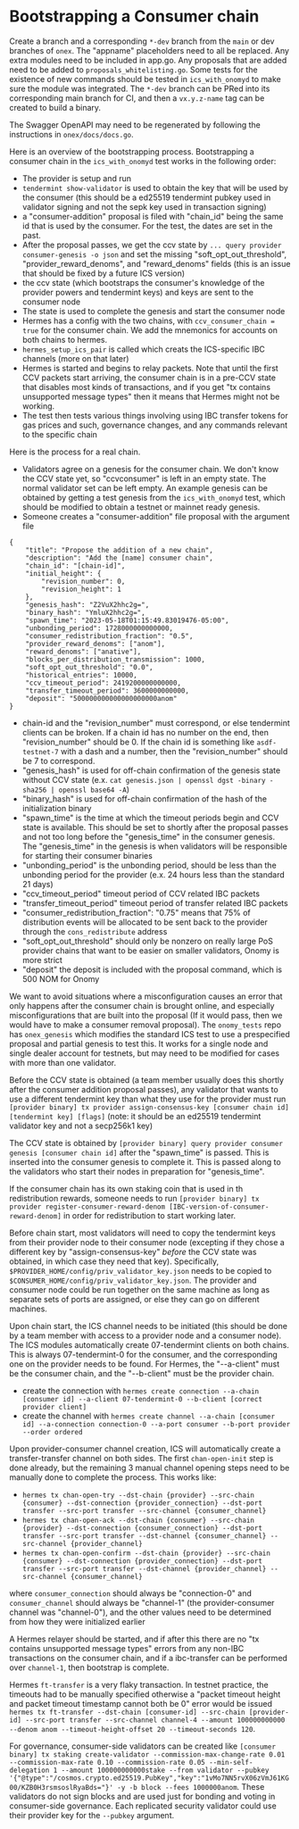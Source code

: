 
# Bootstrapping a Consumer chain

Create a branch and a corresponding `*-dev` branch from the `main` or dev branches of `onex`. The "appname" placeholders need to
all be replaced. Any extra modules need to be included in app.go. Any proposals that are added need
to be added to `proposals_whitelisting.go`. Some tests for the existence of new commands should be
tested in `ics_with_onomyd` to make sure the module was integrated. The `*-dev` branch can be PRed
into its corresponding main branch for CI, and then a `vx.y.z-name` tag can be created to build a
binary.

The Swagger OpenAPI may need to be regenerated by following the instructions in `onex/docs/docs.go`.

Here is an overview of the bootstrapping process.
Bootstrapping a consumer chain in the `ics_with_onomyd` test works in the following order:
- The provider is setup and run
- `tendermint show-validator` is used to obtain the key that will be used by the consumer (this should be a ed25519 tendermint pubkey used in validator signing and not the sepk key used in transaction signing)
- a "consumer-addition" proposal is filed with "chain_id" being the same id that is used by the consumer. For the test, the dates are set in the past.
- After the proposal passes, we get the ccv state by `... query provider consumer-genesis -o json` and set the missing "soft_opt_out_threshold", "provider_reward_denoms", and "reward_denoms" fields (this is an issue that should be fixed by a future ICS version)
- the ccv state (which bootstraps the consumer's knowledge of the provider powers and tendermint keys) and keys are sent to the consumer node
- The state is used to complete the genesis and start the consumer node
- Hermes has a config with the two chains, with `ccv_consumer_chain = true` for the consumer chain. We add the mnemonics for accounts on both chains to hermes.
- `hermes_setup_ics_pair` is called which creats the ICS-specific IBC channels (more on that later)
- Hermes is started and begins to relay packets. Note that until the first CCV packets start arriving, the consumer chain is in a pre-CCV state that disables most kinds of transactions, and if you get "tx contains unsupported message types" then it means that Hermes might not be working.
- The test then tests various things involving using IBC transfer tokens for gas prices and such, governance changes, and any commands relevant to the specific chain

Here is the process for a real chain.
- Validators agree on a genesis for the consumer chain. We don't know the CCV state yet, so "ccvconsumer" is left in an empty state. The normal validator set can be left empty. An example genesis can be obtained by getting a test genesis from the `ics_with_onomyd` test, which should be modified to obtain a testnet or mainnet ready genesis.
- Someone creates a "consumer-addition" file proposal with the argument file
```
{
    "title": "Propose the addition of a new chain",
    "description": "Add the [name] consumer chain",
    "chain_id": "[chain-id]",
    "initial_height": {
        "revision_number": 0,
        "revision_height": 1
    },
    "genesis_hash": "Z2VuX2hhc2g=",
    "binary_hash": "YmluX2hhc2g=",
    "spawn_time": "2023-05-18T01:15:49.83019476-05:00",
    "unbonding_period": 1728000000000000,
    "consumer_redistribution_fraction": "0.5",
    "provider_reward_denoms": ["anom"],
    "reward_denoms": ["anative"],
    "blocks_per_distribution_transmission": 1000,
    "soft_opt_out_threshold": "0.0",
    "historical_entries": 10000,
    "ccv_timeout_period": 2419200000000000,
    "transfer_timeout_period": 3600000000000,
    "deposit": "500000000000000000000anom"
}
```
- chain-id and the "revision_number" must correspond, or else tendermint clients can be broken. If a chain id has no number on the end, then "revision_number" should be 0. If the chain id is something like `asdf-testnet-7` with a dash and a number, then the "revision_number" should be 7 to correspond.
- "genesis_hash" is used for off-chain confirmation of the genesis state without CCV state (e.x. `cat genesis.json | openssl dgst -binary -sha256 | openssl base64 -A`)
- "binary_hash" is used for off-chain confirmation of the hash of the initialization binary
- "spawn_time" is the time at which the timeout periods begin and CCV state is available. This should be set to shortly after the proposal passes and not too long before the "genesis_time" in the consumer genesis. The "genesis_time" in the genesis is when validators will be responsible for starting their consumer binaries
- "unbonding_period" is the unbonding period, should be less than the unbonding period for the provider (e.x. 24 hours less than the standard 21 days)
- "ccv_timeout_period" timeout period of CCV related IBC packets
- "transfer_timeout_period" timeout period of transfer related IBC packets
- "consumer_redistribution_fraction": "0.75" means that 75% of distribution events will be allocated to be sent back to the provider through the `cons_redistribute` address
- "soft_opt_out_threshold" should only be nonzero on really large PoS provider chains that want to be easier on smaller validators, Onomy is more strict
- "deposit" the deposit is included with the proposal command, which is 500 NOM for Onomy

We want to avoid situations where a misconfiguration causes an error that only happens after the consumer chain is brought online, and especially misconfigurations that are built into the proposal (If it would pass, then we would have to make a consumer removal proposal). The `onomy_tests` repo has `onex_genesis` which modifies the standard ICS test to use a prespecified proposal and partial genesis to test this. It works for a single node and single dealer account for testnets, but may need to be modified for cases with more than one validator.

Before the CCV state is obtained (a team member usually does this shortly after the consumer addition proposal passes), any validator that wants to use a different tendermint key than what they use for the provider must run 
`[provider binary] tx provider assign-consensus-key [consumer chain id] [tendermint key] [flags]` (note: it should be an ed25519 tendermint validator key and not a secp256k1 key)

The CCV state is obtained by `[provider binary] query provider consumer genesis [consumer chain id]` after the "spawn_time" is passed. This is inserted into the consumer genesis to complete it. This is passed along to the validators who start their nodes in preparation for "genesis_time".

If the consumer chain has its own staking coin that is used in th redistribution rewards, someone needs to run `[provider binary] tx provider register-consumer-reward-denom [IBC-version-of-consumer-reward-denom]` in order for redistribution to start working later.

Before chain start, most validators will need to copy the tendermint keys from their provider node to their consumer node (excepting if they chose a different key by "assign-consensus-key" _before_ the CCV state was obtained, in which case they need that key). Specifically, `$PROVIDER_HOME/config/priv_validator_key.json` needs to be copied to `$CONSUMER_HOME/config/priv_validator_key.json`. The provider and consumer node could be run together on the same machine as long as separate sets of ports are assigned, or else they can go on different machines.

Upon chain start, the ICS channel needs to be initiated (this should be done by a team member with access to a provider node and a consumer node). The ICS modules automatically create 07-tendermint clients on both chains. This is always 07-tendermint-0 for the consumer, and the corresponding one on the provider needs to be found. For Hermes, the "--a-client" must be the consumer chain, and the "--b-client" must be the provider chain.
- create the connection with `hermes create connection --a-chain [consumer id] --a-client 07-tendermint-0 --b-client [correct provider client]`
- create the channel with `hermes create channel --a-chain [consumer id] --a-connection connection-0 --a-port consumer --b-port provider --order ordered`

Upon provider-consumer channel creation, ICS will automatically create a transfer-transfer channel on both sides. The first `chan-open-init` step is done already, but the remaining 3 manual channel opening steps need to be manually done to complete the process. This works like:

- `hermes tx chan-open-try --dst-chain {provider} --src-chain {consumer} --dst-connection {provider_connection} --dst-port transfer --src-port transfer --src-channel {consumer_channel}`
- `hermes tx chan-open-ack --dst-chain {consumer} --src-chain {provider} --dst-connection {consumer_connection} --dst-port transfer --src-port transfer --dst-channel {consumer_channel} --src-channel {provider_channel}`
- `hermes tx chan-open-confirm --dst-chain {provider} --src-chain {consumer} --dst-connection {provider_connection} --dst-port transfer --src-port transfer --dst-channel {provider_channel} --src-channel {consumer_channel}`

where `consumer_connection` should always be "connection-0" and `consumer_channel` should always be "channel-1" (the provider-consumer channel was "channel-0"), and the other values need to be determined from how they were initialized earlier

A Hermes relayer should be started, and if after this there are no "tx contains unsupported message types" errors from any non-IBC transactions on the consumer chain, and if a ibc-transfer can be performed over `channel-1`, then bootstrap is complete.

Hermes `ft-transfer` is a very flaky transaction. In testnet practice, the timeouts had to be manually specified otherwise a "packet timeout height and packet timeout timestamp cannot both be 0" error would be issued `hermes tx ft-transfer --dst-chain [consumer-id] --src-chain [provider-id] --src-port transfer --src-channel channel-4 --amount 100000000000 --denom anom --timeout-height-offset 20 --timeout-seconds 120`.

For governance, consumer-side validators can be created like `[consumer binary] tx staking create-validator --commission-max-change-rate 0.01 --commission-max-rate 0.10 --commission-rate 0.05 --min-self-delegation 1 --amount 100000000000stake --from validator --pubkey '{"@type":"/cosmos.crypto.ed25519.PubKey","key":"1vMo7NN5rvX06zVmJ61KG00/KZB0H3rsmsoslRyaBds="}' -y -b block --fees 1000000anom`. These validators do not sign blocks and are used just for bonding and voting in consumer-side governance. Each replicated security validator could use their provider key for the `--pubkey` argument.


